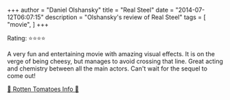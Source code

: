 +++
author = "Daniel Olshansky"
title = "Real Steel"
date = "2014-07-12T06:07:15"
description = "Olshansky's review of Real Steel"
tags = [
    "movie",
]
+++

Rating: ⭐⭐⭐⭐

A very fun and entertaining movie with amazing visual effects. It is on the verge of being cheesy, but manages to avoid crossing that line. Great acting and chemistry between all the main actors. Can't wait for the sequel to come out!

[🍅 Rotten Tomatoes Info 🍅](https://www.rottentomatoes.com//m/real_steel)